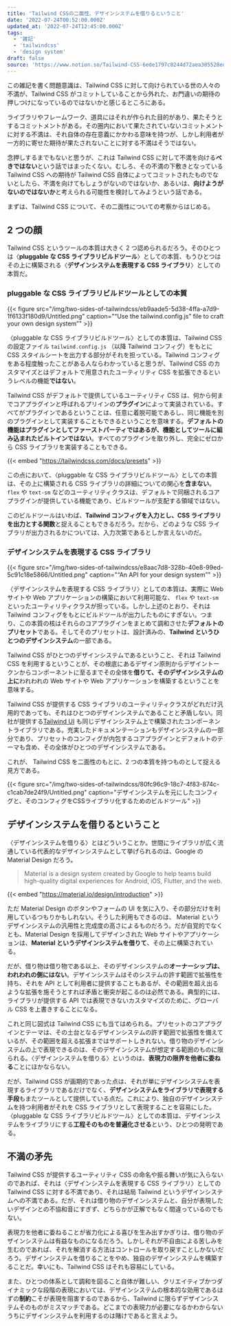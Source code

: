 ```yaml
---
title: 'Tailwind CSSの二面性、デザインシステムを借りるということ'
date: '2022-07-24T00:52:00.000Z'
updated_at: '2022-07-24T12:45:00.000Z'
tags:
  - '雑記'
  - 'tailwindcss'
  - 'design system'
draft: false
source: 'https://www.notion.so/Tailwind-CSS-6ede1797c0244d72aea305528ed253b1'
---
```


この雑記を書く問題意識は、Tailwind CSS に対して向けられている世の人々の不満が、Tailwind CSS がコミットしていることから外れた、お門違いの期待の押しつけになっているのではないかと感じるところにある。

ライブラリやフレームワーク、道具にはそれが作られた目的があり、果たそうとするコミットメントがある。その圏内において果たされていないコミットメントに対する不満は、それ自体の存在意義にかかわる意味を持つが、しかし利用者が一方的に寄せた期待が果たされないことに対する不満はそうではない。

念押しするまでもないと思うが、これは Tailwind CSS に対して不満を向ける**べきではない**という話ではまったくない。むしろ、その不満の下敷きとなっている Tailwind CSS への期待が Tailwind CSS 自体によってコミットされたものでないとしたら、不満を向けてもしょうがないのではないか、あるいは、**向けようがないのではないか**と考えられる可能性を検討してみようという話である。

まずは、Tailwind CSS について、その二面性についての考察からはじめる。

## 2 つの顔

Tailwind CSS というツールの本質は大きく 2 つ認められるだろう。そのひとつは〈**pluggable な CSS ライブラリビルドツール**〉としての本質、もうひとつはその上に構築される〈**デザインシステムを表現する CSS ライブラリ**〉としての本質だ。

### **pluggable な CSS ライブラリビルドツールとしての本質**

{{< figure src="/img/two-sides-of-tailwindcss/eb9aade5-5d38-4ffa-a7d9-1f6133f180d9/Untitled.png" caption="“Use the tailwind.config.js” file to craft your own design system”" >}}

〈pluggable な CSS ライブラリビルドツール〉としての本質は、Tailwind CSS の設定ファイル `tailwind.config.js` （以降 Tailwind コンフィグ）をもとに CSS スタイルシートを出力する部分がそれを担っている。Tailwind コンフィグをある程度触ったことがある人ならわかっていると思うが、Tailwind CSS のカスタマイズとはデフォルトで用意されたユーティリティ CSS を拡張できるというレベルの機能**ではない**。

Tailwind CSS がデフォルトで提供しているユーティリティ CSS は、何から何までコアプラグインと呼ばれるプリインの**プラグイン**によって実装されている。すべてがプラグインであるということは、任意に着脱可能であるし、同じ機能を別のプラグインとして実装することもできるということを意味する。**デフォルトの機能はプラグインとしてファーストパーティではあるが、機能としてツールに組み込まれたビルトインではない**。すべてのプラグインを取り外し、完全にゼロから CSS ライブラリを実装することもできる。

{{< embed "https://tailwindcss.com/docs/presets" >}}

この点において、〈pluggable な CSS ライブラリビルドツール〉としての本質は、その上に構築される CSS ライブラリの詳細についての関心を**含まない**。 `flex` や `text-sm` などのユーティリティクラスは、デフォルトで同梱されるコアプラグインが提供している機能であり、ビルドツールが支配する領域ではない。

このビルドツールはいわば、**Tailwind コンフィグを入力とし、CSS ライブラリを出力とする関数**と捉えることもできるだろう。だから、どのような CSS ライブラリが出力されるかについては、入力次第であるとしか言えないのだ。

### デザインシステムを表現する CSS ライブラリ

{{< figure src="/img/two-sides-of-tailwindcss/e8aac7d8-328b-40e8-99ed-5c91c18e5866/Untitled.png" caption="“An API for your design system”" >}}

〈デザインシステムを表現する CSS ライブラリ〉としての本質は、実際に Web サイトや Web アプリケーションの構築において利用可能な、 `flex` や `text-sm` といったユーティリティクラスが担っている。しかし上述のとおり、それは Tailwind コンフィグをもとにビルドツールが出力したものにすぎない。つまり、この本質の核はそれらのコアプラグインをまとめて調和させた**デフォルトのプリセット**である。そしてそのプリセットは、設計済みの、**Tailwind というひとつのデザインシステム**の一部である。

Tailwind CSS がひとつのデザインシステムであるということ、それは Tailwind CSS を利用するということが、その根底にあるデザイン原則からデザイントークンからコンポーネントに至るまでその全体を**借りて、そのデザインシステムの上に**われわれの Web サイトや Web アプリケーションを構築するということを意味する。

Tailwind CSS が提供する CSS ライブラリのユーティリティクラスがどれだけ汎用的であっても、それはひとつのデザインシステムであることと矛盾しない。同社が提供する[Tailwind UI](https://tailwindui.com/) も同じデザインシステム上で構築されたコンポーネントライブラリである。充実したドキュメンテーションもデザインシステムの一部分であり、プリセットのコンフィグが内包するコアプラグインとデフォルトのテーマも含め、その全体がひとつのデザインシステムである。

これが、 Tailwind CSS を二面性のもとに、2 つの本質を持つものとして捉える見方である。

{{< figure src="/img/two-sides-of-tailwindcss/80fc96c9-18c7-4f83-874c-c1cab7de24f9/Untitled.png" caption="デザインシステムを元にしたコンフィグと、そのコンフィグをCSSライブラリ化するためのビルドツール" >}}

## デザインシステムを借りるということ

〈デザインシステムを借りる〉とはどういうことか。世間にライブラリが広く流通している代表的なデザインシステムとして挙げられるのは、Google の Material Design だろう。

> Material is a design system created by Google to help teams build high-quality digital experiences for Android, iOS, Flutter, and the web.

{{< embed "https://material.io/design/introduction" >}}

ただ Material Design のボタンやフォームの UI を気に入り、その部分だけを利用しているつもりかもしれない。そうした利用もできるのは、 Material というデザインシステムの汎用性と完成度の高さによるものだろう。だが自覚的でなくとも、Material Design を採用してデザインされた Web サイトやアプリケーションは、**Material というデザインシステムを借りて**、その上に構築されている。

だが、借り物は借り物である以上、そのデザインシステムの**オーナーシップは、われわれの側にはない**。デザインシステムはそのシステムの許す範囲で拡張性を持ち、それを API として利用者に提供することもあるが、その範囲を超え出るような拡張を施そうとすれば矛盾と衝突が起こるのは必然である。典型的には、ライブラリが提供する API では表現できないカスタマイズのために、グローバル CSS を上書きすることになる。

これと同じ図式は Tailwind CSS にも当てはめられる。プリセットのコアプラグインとテーマは、その土台となるデザインシステムの許す範囲で拡張性を備えているが、その範囲を超える拡張まではサポートしきれない。借り物のデザインシステムの上で表現できるのは、そのデザインシステムが想定する範囲のものに限られる。〈デザインシステムを借りる〉というのは、**表現力の限界を他者に委ねる**ことにほかならない。

だが、Tailwind CSS が画期的であった点は、それが単にデザインシステムを表現するライブラリであるだけでなく、**デザインシステムをライブラリで表現する手段**もまたツールとして提供している点だ。これにより、独自のデザインシステムを持つ利用者がそれを CSS ライブラリとして表現することを容易にした。〈pluggable な CSS ライブラリビルドツール〉としての本質は、デザインシステムをライブラリにする**工程そのものを普遍化させる**という、ひとつの発明である。

## 不満の矛先

Tailwind CSS が提供するユーティリティ CSS の命名や振る舞いが気に入らないのであれば、それは〈デザインシステムを表現する CSS ライブラリ〉としての Tailwind CSS に対する不満であり、それは結局 Tailwind というデザインシステムへの不満である。だが、それは借り物のデザインシステムと、自分が表現したいデザインとの不協和音にすぎず、どちらかが正解でもなく間違っているのでもない。

表現力を他者に委ねることが省力化による喜びを生み出すかぎりは、借り物のデザインシステムは有益なものになるだろう。しかしそれが不自由による苦しみを生むのであれば、それを解消する方法はコントロールを取り戻すことしかないだろう。デザインシステムを借りることをやめ、独自のデザインシステムを構築することだ。幸いにも、Tailwind CSS はそれも容易にしている。

また、ひとつの体系として調和を図ること自体が難しい、クリエイティブかつダイナミックな段階の表現においては、デザインシステムの根本的な効用であるはずの**制約**こそが表現を阻害するのであるから、Tailwind に限らずデザインシステムそのものがミスマッチである。どこまでの表現力が必要になるかわからないうちにデザインシステムを利用するのは賭けであると言えよう。
